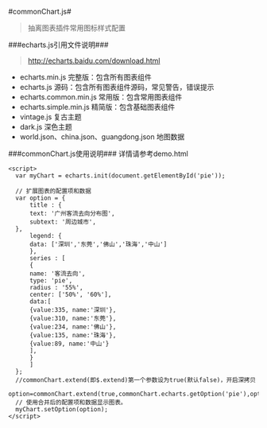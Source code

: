 #commonChart.js#
> 抽离图表插件常用图标样式配置

###echarts.js引用文件说明###
> http://echarts.baidu.com/download.html
- echarts.min.js 完整版：包含所有图表组件
- echarts.js 源码：包含所有图表组件源码，常见警告，错误提示
- echarts.common.min.js 常用版：包含常用图表组件
- echarts.simple.min.js 精简版：包含基础图表组件
- vintage.js 复古主题
- dark.js 深色主题
- world.json、china.json、guangdong.json 地图数据

###commonChart.js使用说明###
详情请参考demo.html
```
<script>
  var myChart = echarts.init(document.getElementById('pie'));

  // 扩展图表的配置项和数据
  var option = {
	  title : {
	  text: '广州客流去向分布图',
	  subtext: '周边城市',
  },
	  legend: {
	  data: ['深圳','东莞','佛山','珠海','中山']
	  },
	  series : [
	  {
	  name: '客流去向',
	  type: 'pie',
	  radius : '55%',
	  center: ['50%', '60%'],
	  data:[
	  {value:335, name:'深圳'},
	  {value:310, name:'东莞'},
	  {value:234, name:'佛山'},
	  {value:135, name:'珠海'},
	  {value:89, name:'中山'}
	  ],
	  }
	  ]
  };
  //commonChart.extend(即$.extend)第一个参数设为true(默认false)，开启深拷贝
  option=commonChart.extend(true,commonChart.echarts.getOption('pie'),option);
  // 使用合并后的配置项和数据显示图表。
  myChart.setOption(option);
</script>
```